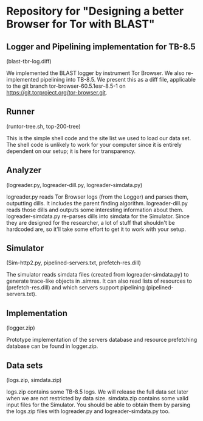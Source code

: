 # Repository for "Designing a better Browser for Tor with BLAST"

Logger and Pipelining implementation for TB-8.5
---
(blast-tbr-log.diff)

We implemented the BLAST logger by instrument Tor Browser.
We also re-implemented pipelining into TB-8.5. 
We present this as a diff file, applicable to
the git branch tor-browser-60.5.1esr-8.5-1
on https://git.torproject.org/tor-browser.git.

Runner
---
(runtor-tree.sh, top-200-tree)

This is the simple shell code and the site list we used to load our data set.
The shell code is unlikely to work for your computer since it is entirely
dependent on our setup; it is here for transparency. 

Analyzer
---
(logreader.py, logreader-dill.py, logreader-simdata.py)

logreader.py reads Tor Browser logs (from the Logger) and parses them, outputting dills. It includes the parent finding algorithm.
logreader-dill.py reads those dills and outputs some interesting information about them.
logreader-simdata.py re-parses dills into simdata for the Simulator.
Since they are designed for the researcher, a lot of stuff that shouldn't be hardcoded are, so it'll take some effort to get it to work with your setup. 

Simulator
---
(Sim-http2.py, pipelined-servers.txt, prefetch-res.dill)

The simulator reads simdata files (created from logreader-simdata.py) to generate trace-like objects in .simres.
It can also read lists of resources to (prefetch-res.dill) and which servers support pipelining (pipelined-servers.txt).

Implementation
---
(logger.zip)

Prototype implementation of the servers database and resource prefetching database can be found in logger.zip. 

Data sets
---
(logs.zip, simdata.zip)

logs.zip contains some TB-8.5 logs. We will release the full data set later when we are not restricted by data size.
simdata.zip contains some valid input files for the Simulator. You should be able to obtain them by parsing the logs.zip files with logreader.py and logreader-simdata.py too. 
